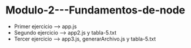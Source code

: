 # Modulo-2---Fundamentos-de-node
* Primer ejercicio --> app.js
* Segundo ejercicio --> app2.js y tabla-5.txt
* Tercer ejercicio --> app3.js, generarArchivo.js y tabla-5.txt

